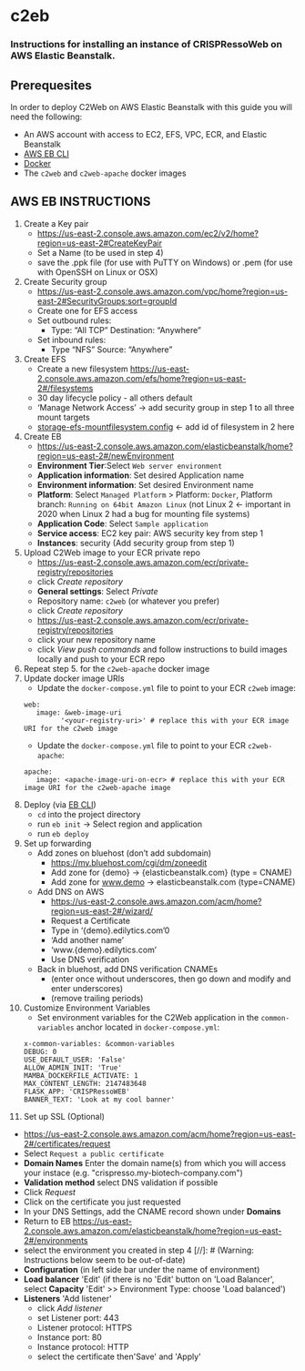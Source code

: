 # c2eb

### Instructions for installing an instance of CRISPRessoWeb on AWS Elastic Beanstalk.



## Prerequesites

In order to deploy C2Web on AWS Elastic Beanstalk with this guide you will need the following:
- An AWS account with access to EC2, EFS, VPC, ECR, and Elastic Beanstalk
- [AWS EB CLI](https://docs.aws.amazon.com/elasticbeanstalk/latest/dg/eb-cli3.html)
- [Docker](https://docs.docker.com/get-docker/)
- The `c2web` and `c2web-apache` docker images

## AWS EB INSTRUCTIONS

1. Create a Key pair
   - https://us-east-2.console.aws.amazon.com/ec2/v2/home?region=us-east-2#CreateKeyPair
   - Set a Name (to be used in step 4)
   - save the .ppk file (for use with PuTTY on Windows) or .pem (for use with OpenSSH on Linux or OSX)
2. Create Security group
   - https://us-east-2.console.aws.amazon.com/vpc/home?region=us-east-2#SecurityGroups:sort=groupId
   - Create one for EFS access
   - Set outbound rules: 
     - Type: “All TCP” Destination: “Anywhere”
   - Set inbound rules:
     - Type “NFS” Source: “Anywhere”
3. Create EFS
   - Create a new filesystem https://us-east-2.console.aws.amazon.com/efs/home?region=us-east-2#/filesystems
   - 30 day lifecycle policy - all others default
   - ‘Manage Network Access’ -> add security group in step 1 to all three mount targets
   - [storage-efs-mountfilesystem.config](.ebextensions/storage-efs-mountfilesystem.config) <- add id of filesystem in 2 here
4. Create EB
   - https://us-east-2.console.aws.amazon.com/elasticbeanstalk/home?region=us-east-2#/newEnvironment
   - **Environment Tier**:Select `Web server environment`
   - **Application information**: Set desired Application name
   - **Environment information**: Set desired Environment name
   - **Platform**: Select `Managed Platform` > Platform: `Docker`, Platform branch: `Running on 64bit Amazon Linux` (not Linux 2 <- important in 2020 when Linux 2 had a bug for mounting file systems)
   - **Application Code**: Select `Sample application`
   - **Service access**: EC2 key pair: AWS security key from step 1
   - **Instances**: security (Add security group from step 1)
5. Upload C2Web image to your ECR private repo
   - https://us-east-2.console.aws.amazon.com/ecr/private-registry/repositories
   - click *Create repository*
   - **General settings**: Select *Private*
   - Repository name: `c2web` (or whatever you prefer)
   - click *Create repository*
   - https://us-east-2.console.aws.amazon.com/ecr/private-registry/repositories
   - click your new repository name
   - click *View push commands* and follow instructions to build images locally and push to your ECR repo
7. Repeat step 5. for the `c2web-apache` docker image
8. Update docker image URIs
   - Update the `docker-compose.yml` file to point to your ECR `c2web` image:
   ```
   web:
      image: &web-image-uri
            '<your-registry-uri>' # replace this with your ECR image URI for the c2web image
   ```
      - Update the `docker-compose.yml` file to point to your ECR `c2web-apache`:
   ```
   apache:
      image: <apache-image-uri-on-ecr> # replace this with your ECR image URI for the c2web-apache image
   ```
7. Deploy (via [EB CLI](https://docs.aws.amazon.com/elasticbeanstalk/latest/dg/eb-cli3.html))
   - `cd` into the project directory
   - run `eb init` -> Select region and application
   - run `eb deploy`
8. Set up forwarding
   - Add zones on bluehost (don’t add subdomain)
     - https://my.bluehost.com/cgi/dm/zoneedit
     - Add zone for {demo} -> {elasticbeanstalk.com} (type = CNAME)
     - Add zone for www.demo -> elasticbeanstalk.com (type=CNAME)
   - Add DNS on AWS
     - https://us-east-2.console.aws.amazon.com/acm/home?region=us-east-2#/wizard/
     - Request a Certificate
     - Type in ‘{demo}.edilytics.com’0
     - ‘Add another name’
     - ‘www.{demo}.edilytics.com’
     - Use DNS verification
   - Back in bluehost, add DNS verification CNAMEs
     - (enter once without underscores, then go down and modify and enter underscores)
     - (remove trailing periods)
9. Customize Environment Variables
   - Set environment variables for the C2Web application in the `common-variables` anchor located in `docker-compose.yml`:
   ```
   x-common-variables: &common-variables
   DEBUG: 0
   USE_DEFAULT_USER: 'False'
   ALLOW_ADMIN_INIT: 'True'
   MAMBA_DOCKERFILE_ACTIVATE: 1
   MAX_CONTENT_LENGTH: 2147483648
   FLASK_APP: 'CRISPRessoWEB'
   BANNER_TEXT: 'Look at my cool banner'
   ```
10. Set up SSL (Optional)
   - https://us-east-2.console.aws.amazon.com/acm/home?region=us-east-2#/certificates/request
   - Select `Request a public certificate`
   - **Domain Names** Enter the domain name(s) from which you will access your instace (e.g. "crispresso.my-biotech-company.com")
   - **Validation method** select DNS validation if possible
   - Click *Request*
   - Click on the certificate you just requested
   - In your DNS Settings, add the CNAME record shown under **Domains**
   - Return to EB https://us-east-2.console.aws.amazon.com/elasticbeanstalk/home?region=us-east-2#/environments
   - select the environment you created in step 4
   [//]: # (Warning: Instructions below seem to be out-of-date)
   - **Configuration** (in left side bar under the name of environment)
   - **Load balancer** 'Edit' (if there is no 'Edit' button on 'Load Balancer', select **Capacity** 'Edit' >> Environment Type: choose 'Load balanced')
   - **Listeners** 'Add listener'
      - click *Add listener*
      - set Listener port: 443
      - Listener protocol: HTTPS
      - Instance port: 80
      - Instance protocol: HTTP
      - select the certificate then'Save' and 'Apply'